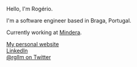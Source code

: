 Hello, I'm Rogério.

I'm a software engineer based in Braga, Portugal.

Currently working at [Mindera](https://mindera.com).

[My personal website](https://rgllm.com) <br />
[LinkedIn](https://linkedin.com/in/rglm) <br />
[@rgllm on Twitter](https://twitter.com/rgllm)
